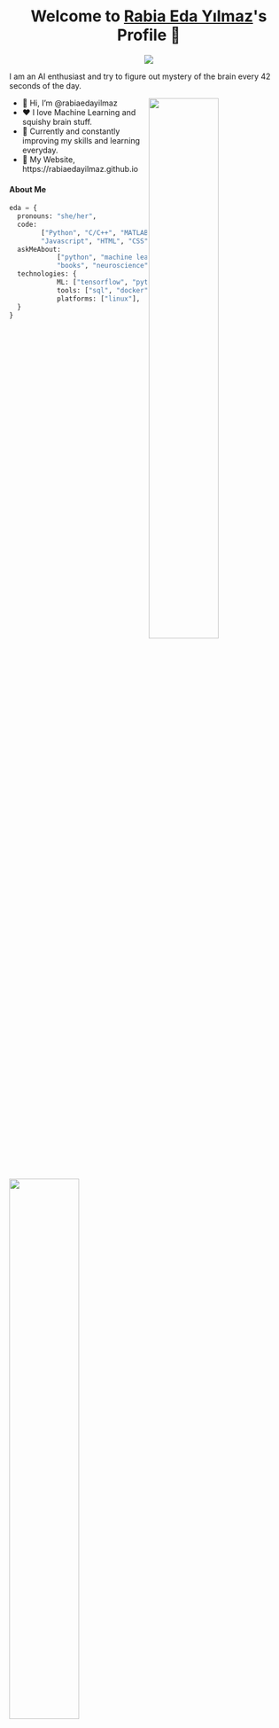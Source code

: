 <p align="center">
  <h1 align="center">Welcome to <a href="https://github.com/rabiaedayilmaz">Rabia Eda Yılmaz</a>'s Profile 👋</h1>
</p>
<p align="center">
  <a align="center" href="https://github.com/DenverCoder1/readme-typing-svg"><img src="https://bestanimations.com/media/computers/451223912funny-computer-animated-gif-49.gif#.ZCnsJElFa3M.link" /></a>
</p>
<p>I am an AI enthusiast and try to figure out mystery of the brain every 42 seconds of the day.</p>
<img align="right" src="https://media.tenor.com/5QHHcRTEe0EAAAAC/opening-pc.gif" width=50% height=auto>

<ul>
  <li>👋 Hi, I’m @rabiaedayilmaz</li>
  <li>❤️ I love Machine Learning and squishy brain stuff.</li>
  <li>🌱 Currently and constantly improving my skills and learning everyday.</li>
  <li>👾 My Website, https://rabiaedayilmaz.github.io</li>
</ul>

#### About Me
```python
eda = {
  pronouns: "she/her",
  code: 
        ["Python", "C/C++", "MATLAB",
        "Javascript", "HTML", "CSS"],
  askMeAbout: 
            ["python", "machine learning", "deep learning",
            "books", "neuroscience", "birds"],
  technologies: {
            ML: ["tensorflow", "pytorch"],
            tools: ["sql", "docker", "git"]
            platforms: ["linux"],
  }
}
```

<img align="center" src="https://media.giphy.com/media/v1.Y2lkPTc5MGI3NjExNzU5OTNiZmE0ZDZhM2ZkNDgxZmNiMjgyMDFjMTNmZDdmY2M1MmUwMyZjdD1n/3VLajsSQMEMxvQQv8N/giphy.gif" width=50% height=auto>